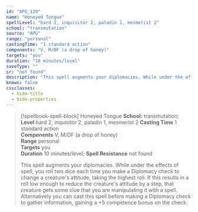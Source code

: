```yaml
---
id: "APG_129"
name: "Honeyed Tongue"
spellLevel: "bard 2, inquisitor 2, paladin 1, mesmerist 2"
school: "transmutation"
source: "APG"
range: "personal"
castingTime: "1 standard action"
components: "V, M/DF (a drop of honey)"
targets: "you"
duration: "10 minutes/level"
saveType: ""
sr: "not found"
description: "This spell augments your diplomacies. While under the effects of spell, you roll two dice each time you make a Diplomacy check to change a creature's attitude, taking the highest roll.  If this results in a roll low enough to reduce the creature's attitude by a step, that creature gets some clue that you are manipulating it with a spell. Alternatively you can cast this spell before making a Diplomacy check to gather information, gaining a +5 competence bonus on the check."
known: false
cssclasses:
  - hide-title
  - hide-properties
---
```


> [!spellbook-spell-block] Honeyed Tongue
> **School:** transmutation; **Level** bard 2, inquisitor 2, paladin 1, mesmerist 2
> **Casting Time** 1 standard action  
> **Components** V, M/DF (a drop of honey)  
> **Range** personal  
> **Targets** you  
> **Duration** 10 minutes/level; **Spell Resistance** not found
> 
> This spell augments your diplomacies. While under the effects of spell, you roll two dice each time you make a Diplomacy check to change a creature's attitude, taking the highest roll.  If this results in a roll low enough to reduce the creature's attitude by a step, that creature gets some clue that you are manipulating it with a spell. Alternatively you can cast this spell before making a Diplomacy check to gather information, gaining a +5 competence bonus on the check.